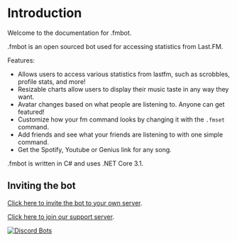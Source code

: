 # Introduction

Welcome to the documentation for .fmbot.

.fmbot is an open sourced bot used for accessing statistics from Last.FM.

Features:

- Allows users to access various statistics from lastfm, such as scrobbles, profile stats, and more! 
- Resizable charts allow users to display their music taste in any way they want.
- Avatar changes based on what people are listening to. Anyone can get featured!
- Customize how your fm command looks by changing it with the `.fmset` command.
- Add friends and see what your friends are listening to with one simple command.
- Get the Spotify, Youtube or Genius link for any song.

.fmbot is written in C# and uses .NET Core 3.1.

## Inviting the bot

[Click here to invite the bot to your own server](https://discordapp.com/oauth2/authorize?client_id=356268235697553409&scope=bot&permissions=50176).

[Click here to join our support server](https://discord.gg/5SZRGnJ).

[![Discord Bots](https://top.gg/api/widget/356268235697553409.svg)](https://top.gg/bot/356268235697553409)
